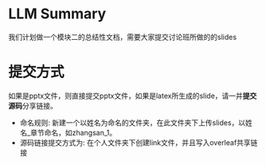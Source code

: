 # LLM Summary
我们计划做一个模块二的总结性文档，需要大家提交讨论班所做的的slides

# 提交方式
如果是pptx文件，则直接提交pptx文件，如果是latex所生成的slide，请一并**提交源码**分享链接。
- 命名规则: 新建一个以姓名为命名的文件夹，在此文件夹下上传slides，以姓名_章节命名，如zhangsan_1。
- 源码链接提交方式为: 在个人文件夹下创建link文件，并且写入overleaf共享链接
